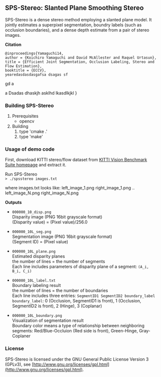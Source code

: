 ## SPS-Stereo: Slanted Plane Smoothing Stereo

SPS-Stereo is a dense stereo method employing a slanted plane model. It jointly estimates a superpixel segmentation, boundry labels (such as occlusion boundaries), and a dense depth estimate from a pair of stereo images.

**Citation**  

    @inproceedings{Yamaguchi14,
    author = {Koichiro Yamaguchi and David McAllester and Raquel Urtasun},
    title = {Efficient Joint Segmentation, Occlusion Labeling, Stereo and Flow Estimation},
    booktitle = {ECCV},
    yearedasdasdasgafsa dsagas sf

gd 
a

a
Dsadas dhaskjh asklhd lkasdlkjkl
    }


### Building SPS-Stereo

1. Prerequisites
    * opencv
2. Building
    1. type 'cmake .'
    2. type 'make'


### Usage of demo code

First, download KITTI stereo/flow dataset from [KITTI Vision Benchmark Suite homepage](http://www.cvlibs.net/datasets/kitti/eval_stereo_flow.php?benchmark=stereo) and extract it.

Run SPS-Stereo  
`> ./spsstereo images.txt`

where images.txt looks like:
	left_image_1.png
	right_image_1.png
	..
	left_image_N.png
	right_image_N.png

**Outputs**  

* `000000_10_disp.png`  
Disparity image (PNG 16bit grayscale format)  
(Disparity value) = (Pixel value)/256.0

* `000000_10L_seg.png`  
Segmentation image (PNG 16bit grayscale format)  
(Segment ID) = (Pixel value)

* `000000_10L_plane.png`  
Estimated disparity planes  
the number of lines = the number of segments  
Each line includes parameters of disparity plane of a segment: `(A_i, B_i, C_i)`

* `000000_10L_label.txt`  
Boundary labeling result  
the number of lines = the number of boundaries  
Each line includes three entries: `SegmentID1 SegmentID2 boundary_label`  
`boundary_label`: 0 (Occlusion, SegmentID1 is front), 1 (Occlusion, SegmentID2 is front), 2 (Hinge), 3 (Coplanar)

* `000000_10L_boundary.png`  
Visualization of segmentation result  
Boundary color means a type of relationship between neighboring segments: Red/Blue-Occluion (Red side is front), Green-Hinge, Gray- Coplaner


### License
SPS-Stereo is licensed under the GNU General Public License Version 3 (GPLv3), see [http://www.gnu.org/licenses/gpl.html](http://www.gnu.org/licenses/gpl.html).
